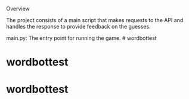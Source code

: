 Overview

The project consists of a main script that makes requests to the API and handles the response to provide feedback on the guesses. 


main.py: The entry point for running the game. # wordbottest
# wordbottest
# wordbottest
